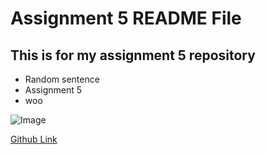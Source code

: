 # Assignment 5 README File

## This is for my assignment 5 repository

- Random sentence
- Assignment 5
- woo

![Image](https://encrypted-tbn0.gstatic.com/images?q=tbn:ANd9GcRHqQAhr87cf9o3nfPj42O4loQ1oz8FBJIfJkYckRg2gjzwwu4BT3lqa4NVTDQpzIn7LFRhLPl9LJFL6qp_9i_f-A)

[Github Link](https://github.com)
